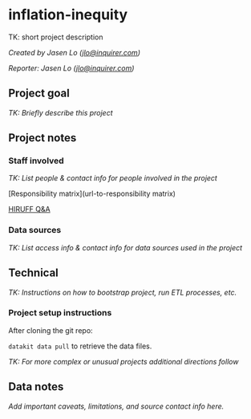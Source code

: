 # inflation-inequity

TK: short project description

*Created by Jasen Lo (<jlo@inquirer.com>)*

*Reporter: Jasen Lo (<jlo@inquirer.com>)*

## Project goal

*TK: Briefly describe this project*

## Project notes

### Staff involved

*TK: List people & contact info for people involved in the project*

[Responsibility matrix](url-to-responsibility matrix)

[HIRUFF Q&A](url-to-hiruff)

### Data sources

*TK: List access info & contact info for data sources used in the project*

## Technical

*TK: Instructions on how to bootstrap project, run ETL processes, etc.*

### Project setup instructions

After cloning the git repo:

`datakit data pull` to retrieve the data files.


*TK: For more complex or unusual projects additional directions follow*

## Data notes

*Add important caveats, limitations, and source contact info here.*
